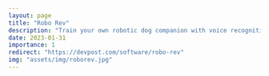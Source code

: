 ```yaml
---
layout: page
title: "Robo Rev"
description: "Train your own robotic dog companion with voice recognition and object detection abilities."
date: 2023-01-31
importance: 1
redirect: "https://devpost.com/software/robo-rev"
img: "assets/img/roborev.jpg"
---
```

